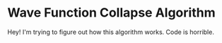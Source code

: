 # Wave Function Collapse Algorithm

Hey! I'm trying to figure out how this algorithm works. Code is horrible.
